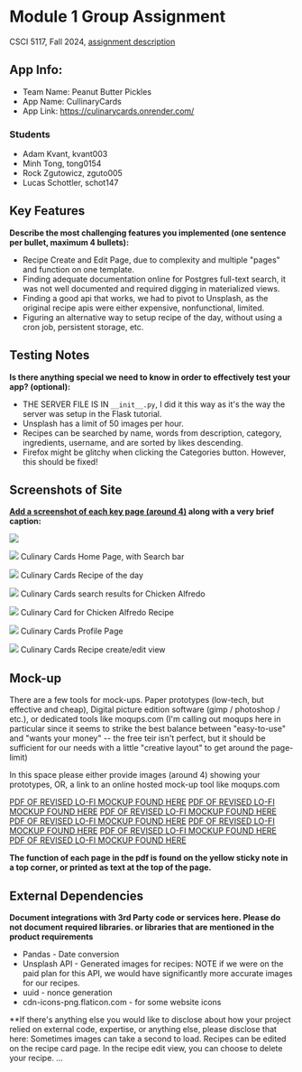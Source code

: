# Module 1 Group Assignment

CSCI 5117, Fall 2024, [assignment description](https://canvas.umn.edu/courses/460699/pages/project-1)

## App Info:

* Team Name: Peanut Butter Pickles
* App Name: CullinaryCards
* App Link: <https://culinarycards.onrender.com/>

### Students

* Adam Kvant, kvant003
* Minh Tong, tong0154
* Rock Zgutowicz, zguto005
* Lucas Schottler, schot147


## Key Features

**Describe the most challenging features you implemented
(one sentence per bullet, maximum 4 bullets):**

* Recipe Create and Edit Page, due to complexity and multiple "pages" and function on one template.
* Finding adequate documentation online for Postgres full-text search, it was not well documented and required digging in materialized views.
* Finding a good api that works, we had to pivot to Unsplash, as the original recipe apis were either expensive, nonfunctional, limited.
* Figuring an alternative way to setup recipe of the day, without using a cron job, persistent storage, etc.

## Testing Notes

**Is there anything special we need to know in order to effectively test your app? (optional):**

* THE SERVER FILE IS IN `__init__.py`, I did it this way as it's the way the server was setup in the Flask tutorial.
* Unsplash has a limit of 50 images per hour.
* Recipes can be searched by name, words from description, category, ingredients, username, and are sorted by likes descending.
* Firefox might be glitchy when clicking the Categories button. However, this should be fixed!


## Screenshots of Site

**[Add a screenshot of each key page (around 4)](https://stackoverflow.com/questions/10189356/how-to-add-screenshot-to-readmes-in-github-repository)
along with a very brief caption:**

![](https://media.giphy.com/media/o0vwzuFwCGAFO/giphy.gif)

![](https://github.com/csci5117f24/project-1-peanut-butter-pickles/blob/main/images/home.png)
Culinary Cards Home Page, with Search bar

![](https://github.com/csci5117f24/project-1-peanut-butter-pickles/blob/main/images/recipeoftheday.png)
Culinary Cards Recipe of the day

![](https://github.com/csci5117f24/project-1-peanut-butter-pickles/blob/main/images/results.png)
Culinary Cards search results for Chicken Alfredo

![](https://github.com/csci5117f24/project-1-peanut-butter-pickles/blob/main/images/recipecard.png)
Culinary Card for Chicken Alfredo Recipe

![](https://github.com/csci5117f24/project-1-peanut-butter-pickles/blob/main/images/profile.png)
Culinary Cards Profile Page

![](https://github.com/csci5117f24/project-1-peanut-butter-pickles/blob/main/images/recipeedit-create.png)
Culinary Cards Recipe create/edit view



## Mock-up 

There are a few tools for mock-ups. Paper prototypes (low-tech, but effective and cheap), Digital picture edition software (gimp / photoshop / etc.), or dedicated tools like moqups.com (I'm calling out moqups here in particular since it seems to strike the best balance between "easy-to-use" and "wants your money" -- the free teir isn't perfect, but it should be sufficient for our needs with a little "creative layout" to get around the page-limit)

In this space please either provide images (around 4) showing your prototypes, OR, a link to an online hosted mock-up tool like moqups.com



<a href="https://github.com/csci5117f24/project-1-peanut-butter-pickles/blob/main/REVISED-MOCKUP-PeanutButterPickles.pdf">PDF OF REVISED LO-FI MOCKUP FOUND HERE</a>
<a href="https://github.com/csci5117f24/project-1-peanut-butter-pickles/blob/main/REVISED-MOCKUP-PeanutButterPickles.pdf">PDF OF REVISED LO-FI MOCKUP FOUND HERE</a>
<a href="https://github.com/csci5117f24/project-1-peanut-butter-pickles/blob/main/REVISED-MOCKUP-PeanutButterPickles.pdf">PDF OF REVISED LO-FI MOCKUP FOUND HERE</a>
<a href="https://github.com/csci5117f24/project-1-peanut-butter-pickles/blob/main/REVISED-MOCKUP-PeanutButterPickles.pdf">PDF OF REVISED LO-FI MOCKUP FOUND HERE</a>
<a href="https://github.com/csci5117f24/project-1-peanut-butter-pickles/blob/main/REVISED-MOCKUP-PeanutButterPickles.pdf">PDF OF REVISED LO-FI MOCKUP FOUND HERE</a>
<a href="https://github.com/csci5117f24/project-1-peanut-butter-pickles/blob/main/REVISED-MOCKUP-PeanutButterPickles.pdf">PDF OF REVISED LO-FI MOCKUP FOUND HERE</a>
<a href="https://github.com/csci5117f24/project-1-peanut-butter-pickles/blob/main/REVISED-MOCKUP-PeanutButterPickles.pdf">PDF OF REVISED LO-FI MOCKUP FOUND HERE</a>

**The function of each page in the pdf is found on the yellow sticky note in a top corner, or printed as text at the top of the page.**


## External Dependencies

**Document integrations with 3rd Party code or services here.
Please do not document required libraries. or libraries that are mentioned in the product requirements**

* Pandas - Date conversion
* Unsplash API - Generated images for recipes: NOTE if we were on the paid plan for this API, we would have significantly more accurate images for our recipes.
* uuid - nonce generation
* cdn-icons-png.flaticon.com - for some website icons

**If there's anything else you would like to disclose about how your project
relied on external code, expertise, or anything else, please disclose that
here: Sometimes images can take a second to load. Recipes can be edited on the recipe card page.
In the recipe edit view, you can choose to delete your recipe.
...
